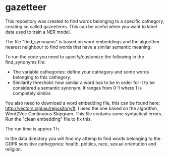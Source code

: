 # gazetteer

This repository was created to find words belonging to a specific cathegory, creating so called gazeeteers. This can be useful when you want to label data used to train a NER model.

The file "find_synonyms" is based on word embeddings and the algorithm nearest neighbour to find words that have a similar semantic meaning.

To run the code you need to specify/customize the following in the find_synonyms file:
- The variable cathegories: define your cathegory and some words belonging to this cathegory.
- Similarity threshold: how similar a word has to be in order for it to be considered a semantic synonym. It ranges from 0-1 where 1 is completely similar.

You also need to download a word embedding file, this can be found here:
http://vectors.nlpl.eu/repository/#. I used the one based on the algorithm, Word2Vec Continuous Skipgram.
This file contains some syntactical errors. Run the "clean embedding" file to fix this. 

The run time is approx 1 h.

In the data directory you will find my attemp to find words belonging to the GDPR sensitive cathegories: health, poltiics, race, sexual orientation and religion.
